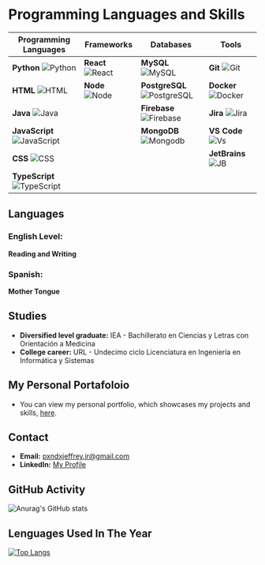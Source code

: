 # Programming Languages and Skills

| Programming Languages | Frameworks            | Databases               | Tools             |
|-----------------------|-----------------------|-------------------------|-------------------|
| **Python** ![Python](https://img.shields.io/badge/-75%25-blue) | **React** ![React](https://img.shields.io/badge/-80%25-blueviolet) | **MySQL** ![MySQL](https://img.shields.io/badge/-85%25-blue) | **Git** ![Git](https://img.shields.io/badge/-80%25-yellow) |
| **HTML** ![HTML](https://img.shields.io/badge/-90%25-orange) | **Node** ![Node](https://img.shields.io/badge/-90%25-green) | **PostgreSQL** ![PostgreSQL](https://img.shields.io/badge/-85%25-forestgreen) | **Docker** ![Docker](https://img.shields.io/badge/-90%25-navy) |
| **Java** ![Java](https://img.shields.io/badge/-60%25-red) |                       | **Firebase** ![Firebase](https://img.shields.io/badge/-60%25-orange) | **Jira** ![Jira](https://img.shields.io/badge/-90%25-skyblue) |
| **JavaScript** ![JavaScript](https://img.shields.io/badge/-65%25-yellow) |                       | **MongoDB** ![Mongodb](https://img.shields.io/badge/-65%25-nature) | **VS Code** ![Vs](https://img.shields.io/badge/-90%25-blue) |
| **CSS** ![CSS](https://img.shields.io/badge/-95%25-blue) |                       |                         | **JetBrains** ![JB](https://img.shields.io/badge/-95%25-black) |
| **TypeScript** ![TypeScript](https://img.shields.io/badge/-90%25-skyblue) |                       |                         |                   |

## Languages
### English Level:
**Reading and Writing**
### Spanish:
**Mother Tongue**

## Studies
- **Diversified level graduate:** IEA - Bachillerato en Ciencias y Letras con Orientación a Medicina
- **College career:** URL - Undecimo ciclo Licenciatura en Ingeniería en Informática y Sistemas

## My Personal Portafoloio
- You can view my personal portfolio, which showcases my projects and skills, [here](https://frontend-briefcase.vercel.app/education-professional).

## Contact
- **Email:** [pxndxjeffrey.jr@gmail.com](mailto:pxndxjeffrey.jr@gmail.com)
- **LinkedIn:** [My Profile](https://www.linkedin.com/in/jeffrey-reyes-70367017b/)

## GitHub Activity
![Anurag's GitHub stats](https://github-readme-stats.vercel.app/api?username=Afrejef69&theme=dark&show_icons=true)

## Lenguages Used In The Year
[![Top Langs](https://github-readme-stats.vercel.app/api/top-langs/?username=Afrejef69&layout=compact)](https://github.com/Afrejef69/github-readme-stats)


<!--
**Afrejef69/afrejef69** is a ✨ _special_ ✨ repository because its `README.md` (this file) appears on your GitHub profile.

Here are some ideas to get you started:

- 🔭 I’m currently working on ...
- 🌱 I’m currently learning ...
- 👯 I’m looking to collaborate on ...
- 🤔 I’m looking for help with ...
- 💬 Ask me about ...
- 📫 How to reach me: ...
- 😄 Pronouns: ...
- ⚡ Fun fact: ...
-->
